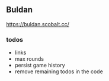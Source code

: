 ## Buldan

https://buldan.scobalt.cc/

### todos

- links
- max rounds
- persist game history
- remove remaining todos in the code
